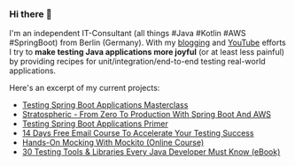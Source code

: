 ### Hi there 👋

I'm an independent IT-Consultant (all things #Java #Kotlin #AWS #SpringBoot) from Berlin (Germany). With my [blogging](https://rieckpil.de) and [YouTube](https://www.youtube.com/c/rieckpil) efforts I try to **make testing Java applications more joyful** (or at least less painful) by providing recipes for unit/integration/end-to-end testing real-world applications.

Here's an excerpt of my current projects:

- [Testing Spring Boot Applications Masterclass](https://rieckpil.de/testing-spring-boot-applications-masterclass/)
- [Stratospheric - From Zero To Production With Spring Boot And AWS](https://stratospheric.dev)
- [Testing Spring Boot Applications Primer](https://rieckpil.de/testing-spring-boot-applications-primer/)
- [14 Days Free Email Course To Accelerate Your Testing Success](https://rieckpil.de/getting-started-with-testing-java-applications-email-course/)
- [Hands-On Mocking With Mockito (Online Course)](https://rieckpil.de/hands-on-mocking-with-mockito-online-course/)
- [30 Testing Tools & Libraries Every Java Developer Must Know (eBook)](https://rieckpil.de/testing-tools-and-libraries-every-java-developer-must-know/)
